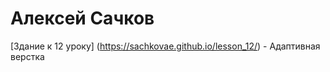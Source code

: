 
# Алексей Сачков
[Здание к 12 уроку] (https://sachkovae.github.io/lesson_12/) - Адаптивная верстка
